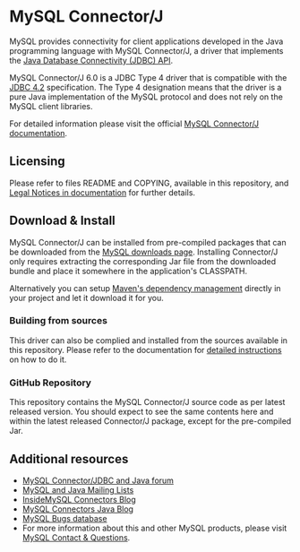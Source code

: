 # MySQL Connector/J

MySQL provides connectivity for client applications developed in the Java programming language with MySQL Connector/J, a driver that implements the [Java Database Connectivity (JDBC) API](http://www.oracle.com/technetwork/java/javase/jdbc/).

MySQL Connector/J 6.0 is a JDBC Type 4 driver that is compatible with the [JDBC 4.2](http://docs.oracle.com/javase/8/docs/technotes/guides/jdbc/) specification. The Type 4 designation means that the driver is a pure Java implementation of the MySQL protocol and does not rely on the MySQL client libraries.

For detailed information please visit the official [MySQL Connector/J documentation](http://dev.mysql.com/doc/connector-j/en/).

## Licensing

Please refer to files README and COPYING, available in this repository, and [Legal Notices in documentation](http://dev.mysql.com/doc/connector-j/en/preface.html) for further details. 

## Download & Install

MySQL Connector/J can be installed from pre-compiled packages that can be downloaded from the [MySQL downloads page](http://dev.mysql.com/downloads/connector/j/). Installing Connector/J only requires extracting the corresponding Jar file from the downloaded bundle and place it somewhere in the application's CLASSPATH.

Alternatively you can setup [Maven's dependency management](http://search.maven.org/#search|ga|1|g%3A%22mysql%22%20AND%20a%3A%22mysql-connector-java%22) directly in your project and let it download it for you.

### Building from sources

This driver can also be complied and installed from the sources available in this repository. Please refer to the documentation for [detailed instructions](http://dev.mysql.com/doc/connector-j/en/connector-j-installing-source.html) on how to do it.

### GitHub Repository

This repository contains the MySQL Connector/J source code as per latest released version. You should expect to see the same contents here and within the latest released Connector/J package, except for the pre-compiled Jar.

## Additional resources

- [MySQL Connector/JDBC and Java forum](http://forums.mysql.com/list.php?39)
- [MySQL and Java Mailing Lists](http://lists.mysql.com/java)
- [InsideMySQL Connectors Blog](http://insidemysql.com/category/mysql-development/connectors/)
- [MySQL Connectors Java Blog](https://blogs.oracle.com/mysqlconnectors-java)
- [MySQL Bugs database](http://bugs.mysql.com/)
- For more information about this and other MySQL products, please visit [MySQL Contact & Questions](http://www.mysql.com/about/contact/).

